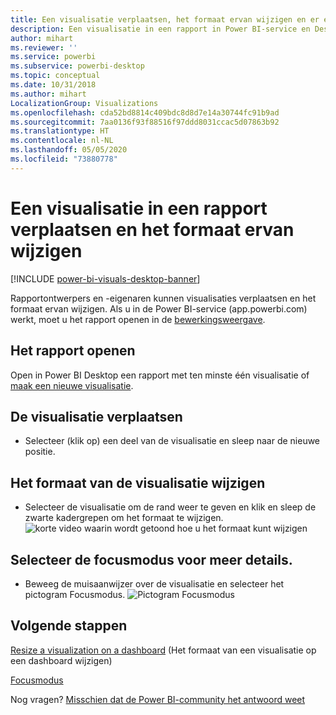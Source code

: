 ```yaml
---
title: Een visualisatie verplaatsen, het formaat ervan wijzigen en er een pop-out van maken
description: Een visualisatie in een rapport in Power BI-service en Desktop verplaatsen en het formaat ervan wijzigen
author: mihart
ms.reviewer: ''
ms.service: powerbi
ms.subservice: powerbi-desktop
ms.topic: conceptual
ms.date: 10/31/2018
ms.author: mihart
LocalizationGroup: Visualizations
ms.openlocfilehash: cda52bd8814c409bdc8d8d7e14a30744fc91b9ad
ms.sourcegitcommit: 7aa0136f93f88516f97ddd8031ccac5d07863b92
ms.translationtype: HT
ms.contentlocale: nl-NL
ms.lasthandoff: 05/05/2020
ms.locfileid: "73880778"
---
```

# <a name="move-and-resize-a-visualization-in-a-report"></a>Een visualisatie in een rapport verplaatsen en het formaat ervan wijzigen

[!INCLUDE [power-bi-visuals-desktop-banner](../includes/power-bi-visuals-desktop-banner.md)]

Rapportontwerpers en -eigenaren kunnen visualisaties verplaatsen en het formaat ervan wijzigen. Als u in de Power BI-service (app.powerbi.com) werkt, moet u het rapport openen in de [bewerkingsweergave](../service-interact-with-a-report-in-editing-view.md). 

## <a name="open-the-report"></a>Het rapport openen
Open in Power BI Desktop een rapport met ten minste één visualisatie of [maak een nieuwe visualisatie](power-bi-report-add-visualizations-i.md). 

## <a name="move-the-visualization"></a>De visualisatie verplaatsen
* Selecteer (klik op) een deel van de visualisatie en sleep naar de nieuwe positie.

## <a name="resize-the-visualization"></a>Het formaat van de visualisatie wijzigen
* Selecteer de visualisatie om de rand weer te geven en klik en sleep de zwarte kadergrepen om het formaat te wijzigen.  
  ![korte video waarin wordt getoond hoe u het formaat kunt wijzigen](media/power-bi-visualization-move-and-resize/untitled.gif)

## <a name="select-focus-mode-to-see-more-detail"></a>Selecteer de focusmodus voor meer details.
* Beweeg de muisaanwijzer over de visualisatie en selecteer het pictogram Focusmodus.
  ![Pictogram Focusmodus](media/power-bi-visualization-move-and-resize/pbi_popouticon.jpg)

## <a name="next-steps"></a>Volgende stappen
[Resize a visualization on a dashboard](../service-dashboard-edit-tile.md) (Het formaat van een visualisatie op een dashboard wijzigen)  

[Focusmodus](../consumer/end-user-focus.md)

Nog vragen? [Misschien dat de Power BI-community het antwoord weet](https://community.powerbi.com/)